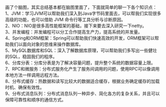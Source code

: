 画了个脑图，其实总结基本都在脑图里面了，下面就简单的聊一下各个知识点：  
1、JVM：学习JVM可以帮助我们深入到Java字节码里面去，可以帮我们实现很多高级的功能，也可以借助 JVM 命令行等工具分析与诊断原因。  
2、NIO：NIO是很多高性能框架的基础，接下来要去深入研究一下netty。  
3、并发编程：并发编程可以分工合作提高生产力，提高系统的并发量。  
4、Spring和ORM框架：Spring可以帮助我们快速高效的开发，ORM框架可以帮助我们以面向对象的思维来操作数据库。  
5、MySQL数据库和SQL：深入了解数据库原理，可以帮助我们多写出一些健壮的SQL，稳固我们的程序。  
6、分库分表：分库分表是为了解决容量问题，提升整个系统的数据容量上限。  
7、RPC和微服务：分布式服务化产生了服务间调用的问题，使用RPC可以像调用本地方法一样调用远程方法。  
8、分布式缓存：热数据和读写比较大的数据适合缓存，根据业务确定缓存的加载时机、确保有效性。  
9、分布式消息队列：分布式消息队列一种异步、简化各方的复杂关系，并且可以保障可靠性和顺序的通信方式。  